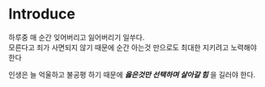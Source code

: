 # Introduce

하루중 매 순간 잊어버리고 잃어버리기 일쑤다.  
모른다고 죄가 사면되지 않기 때문에 순간 아는것 만으로도 최대한 지키려고 노력해야 한다

인생은 늘 억울하고 불공평 하기 때문에 _**옳은것만 선택하며 살아갈 힘**_ 을 길러야 한다.